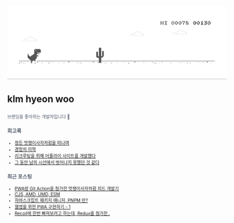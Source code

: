 
<div align="center">
  
![dino.gif](./dino.gif)

</div>

## klm hyeon woo

<span style="color:#4E5968; font-size:10px;">
브랜딩을 좋아하는 개발자입니다 🦄

### 회고록
- [정든 멋쟁이사자처럼을 떠나며](https://klmhyeonwooo.tistory.com/89)<br>
- [경험의 미학](https://klmhyeonwooo.tistory.com/80)<br>
- [리크루팅을 위해 어플라이 사이트를 개발했다](https://klmhyeonwooo.tistory.com/74)<br>
- [그 동안 남의 시선에서 벗어나지 못했던 것 같다](https://klmhyeonwooo.tistory.com/65)<br>

### 최근 포스팅
- [PWA랑 Git Action을 첨가한 멋쟁이사자처럼 피드 개발기](https://klmhyeonwooo.tistory.com/108)<br>
- [CJS, AMD, UMD, ESM](https://klmhyeonwooo.tistory.com/107)<br>
- [자바스크립트 패키지 매니저, PNPM 란?](https://klmhyeonwooo.tistory.com/106)<br>
- [웹앱을 위한 PWA 구현하기 - 1](https://klmhyeonwooo.tistory.com/105)<br>
- [Recoil에 한번 빠져보려고 하는데, Redux를 첨가한..](https://klmhyeonwooo.tistory.com/104)<br>
